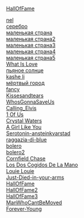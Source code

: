 
<a href="https://yantar78.github.io/midi-host/HallOfFame.mid" download>HallOfFame</a><br>

<a href="https://yantar78.github.io/midi-host/nel.mid" download>nel</a><br>
<a href="https://yantar78.github.io/midi-host/Bi-2-serebro.kar" download>серебро</a><br>
<a href="https://yantar78.github.io/midi-host/Маленькая Страна 1.mid" download>маленькая страна</a><br>
<a href="https://yantar78.github.io/midi-host/Маленькая Страна 2.mid" download>маленькая страна2</a><br>
<a href="https://yantar78.github.io/midi-host/Маленькая Страна 3 (Караоке) (3).mid" download>маленькая страна3</a><br>
<a href="https://yantar78.github.io/midi-host/malenkaya_strana.mid" download>маленькая страна4</a><br>
<a href="https://yantar78.github.io/midi-host/Natasha_Koroleva_malenkaya_strana.mid" download>маленькая страна5</a><br>
<a href="https://yantar78.github.io/midi-host/ANightAtTheRoxberryWhatIsLove.mid" download>What Is Love</a><br>
<a href="https://yantar78.github.io/midi-host/76434_--.mid" download>пьяное солнце</a><br>
<a href="https://yantar78.github.io/midi-host/kashe_li.mid" download>kashe li</a><br>
<a href="https://yantar78.github.io/midi-host/mertvii_gorod_rozhdestvo.mid" download>мёртвый город</a><br>
<a href="https://yantar78.github.io/midi-host/FancyFree.mid" download>fancy</a><br>
<a href="https://yantar78.github.io/midi-host/Kissesandtears.mid" download>Kissesandtears</a><br>
<a href="https://yantar78.github.io/midi-host/WhosGonnaSaveUs.mid" download>WhosGonnaSaveUs</a><br>
<a href="https://yantar78.github.io/midi-host/Calling_Elvis.mid" download>Calling_Elvis</a><br>
<a href="https://yantar78.github.io/midi-host/1 Of Us - Joan Osborne.mid" download>1 Of Us</a><br>
<a href="https://yantar78.github.io/midi-host/Purelove - Crystal Waters.mid" download>Crystal Waters</a><br>
<a href="https://yantar78.github.io/midi-host/A Girl Like You - Edwyn Collins.mid" download>A Girl Like You</a><br>
<a href="https://yantar78.github.io/midi-host/Audien-Matthew-Koma-Serotonin-ansteinkvarstad-20141220165943-nonstop2k.com.mid" download>Serotonin-ansteinkvarstad</a><br>
<a href="https://yantar78.github.io/midi-host/francis-goya-la-raggazia-di-blue.mid" download>raggazia-di-blue</a><br>
<a href="https://yantar78.github.io/midi-host/5419.mid" download>bolero</a><br>
<a href="https://yantar78.github.io/midi-host/Fancy - Bolero1.mid" download>bolero2</a><br>
<a href="https://yantar78.github.io/midi-host/Theme of Interstellar - Cornfield Chase___WWW.MIDISFREE.COM (1).mid" download> Cornfield Chase</a><br>
<a href="https://yantar78.github.io/midi-host/Alejandro Sanz - Los Dos Cogidos De La Mano___WWW.MIDISFREE.COM.mid" download> Los Dos Cogidos De La Mano</a><br>
<a href="https://yantar78.github.io/midi-host/Flying dust - Louie Louie___WWW.MIDISFREE.COM.mid" download> Louie Louie</a><br>
<a href="https://yantar78.github.io/midi-host/85824_Just-Died-in-your-arms.mid" download> Just-Died-in-your-arms</a><br>
<a href="https://yantar78.github.io/midi-host/HallOfFame.mid" download> HallOfFame</a><br>
<a href="https://yantar78.github.io/midi-host/HallOfFame (1).mid" download> HallOfFame2</a><br>
<a href="https://yantar78.github.io/midi-host/60726_Hall-Of-Fame.mid" download> HallOfFame3</a><br>
<a href="https://yantar78.github.io/midi-host/ManWhoCantBeMoved.mid" download> ManWhoCantBeMoved</a><br>
<a href="https://yantar78.github.io/midi-host/78760_Forever-Young.mid" download> Forever-Young</a><br>
